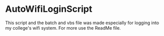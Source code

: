 # AutoWifiLoginScript
This script and the batch and vbs file was made especially for logging into my college's wifi system. For more use the ReadMe file.
